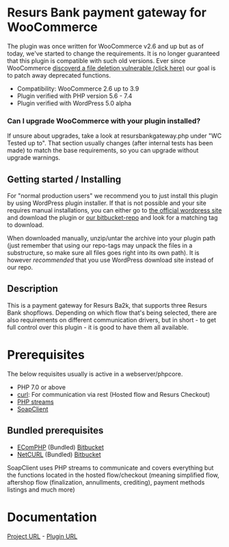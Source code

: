 # Resurs Bank payment gateway for WooCommerce

The plugin was once written for WooCommerce v2.6 and up but as of today, we've started to change the requirements. It is no longer guaranteed that this plugin is compatible with such old versions. Ever since WooCommerce [discoverd a file deletion vulnerable (click here)](https://blog.ripstech.com/2018/wordpress-design-flaw-leads-to-woocommerce-rce/) our goal is to patch away deprecated functions.

 * Compatibility: WooCommerce 2.6 up to 3.9
 * Plugin verified with PHP version 5.6 - 7.4
 * Plugin verified with WordPress 5.0 alpha

### Can I upgrade WooCommerce with your plugin installed?

If unsure about upgrades, take a look at resursbankgateway.php under "WC Tested up to". That section usually changes (after internal tests has been made) to match the base requirements, so you can upgrade without upgrade warnings.

## Getting started / Installing

For "normal production users" we recommend you to just install this plugin by using WordPress plugin installer. If that is not possible and your site requires manual installations, you can either go to [the official wordpress site](https://sv.wordpress.org/plugins/resurs-bank-payment-gateway-for-woocommerce/) and download the plugin or [our bitbucket-repo](https://bitbucket.org/resursbankplugins/resurs-bank-payment-gateway-for-woocommerce/downloads/?tab=tags) and look for a matching tag to download.

When downloaded manually, unzip/untar the archive into your plugin path (just remember that using our repo-tags may unpack the files in a substructure, so make sure all files goes right into its own path). It is however *recommended* that you use WordPress download site instead of our repo. 

## Description

This is a payment gateway for Resurs Ba2k, that supports three Resurs Bank shopflows. Depending on which flow that's being selected, there are also requirements on different communication drivers, but in short - to get full control over this plugin - it is good to have them all available.

# Prerequisites

The below requisites usually is active in a webserver/phpcore.

 * PHP 7.0 or above
 * [curl](https://curl.haxx.se): For communication via rest (Hosted flow and Resurs Checkout)
 * [PHP streams](http://php.net/manual/en/book.stream.php)
 * [SoapClient](http://php.net/manual/en/class.soapclient.php)
 
## Bundled prerequisites

 * [EComPHP](https://test.resurs.com/docs/x/TYNM) (Bundled) [Bitbucket](https://bitbucket.org/resursbankplugins/resurs-ecomphp.git)
 * [NetCURL](http://www.netcurl.org/docs) (Bundled) [Bitbucket](https://www.netcurl.org)

SoapClient uses PHP streams to communicate and covers everything but the functions located in the hosted flow/checkout (meaning simplified flow, aftershop flow (finalization, annullments, crediting), payment methods listings and much more)

# Documentation

[Project URL](https://test.resurs.com/docs/display/ecom/WooCommerce) - [Plugin URL](https://wordpress.org/plugins/resurs-bank-payment-gateway-for-woocommerce/)
